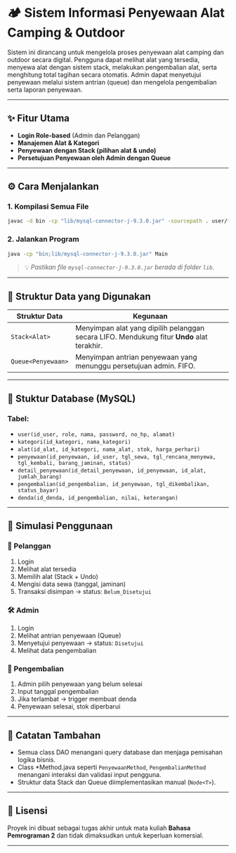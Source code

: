
# 🏕️ Sistem Informasi Penyewaan Alat Camping & Outdoor

Sistem ini dirancang untuk mengelola proses penyewaan alat camping dan outdoor secara digital. Pengguna dapat melihat alat yang tersedia, menyewa alat dengan sistem stack, melakukan pengembalian alat, serta menghitung total tagihan secara otomatis. Admin dapat menyetujui penyewaan melalui sistem antrian (queue) dan mengelola pengembalian serta laporan penyewaan.

---

## ✨ Fitur Utama

- **Login Role-based** (Admin dan Pelanggan)
- **Manajemen Alat & Kategori**
- **Penyewaan dengan Stack (pilihan alat & undo)**
- **Persetujuan Penyewaan oleh Admin dengan Queue**

---

## ⚙️ Cara Menjalankan

### 1. Kompilasi Semua File
```bash
javac -d bin -cp "lib/mysql-connector-j-9.3.0.jar" -sourcepath . user/*.java connection/*.java kategori/*.java alat/*.java penyewaan/*.java detail_penyewaan/*.java tagihan_penyewaan/*.java pengembalian/*.java report/*.java Main.java
```

### 2. Jalankan Program
```bash
java -cp "bin;lib/mysql-connector-j-9.3.0.jar" Main
```

> 💡 *Pastikan file `mysql-connector-j-9.3.0.jar` berada di folder `lib`.*

---

## 🧩 Struktur Data yang Digunakan

| Struktur Data | Kegunaan |
|---------------|----------|
| `Stack<Alat>` | Menyimpan alat yang dipilih pelanggan secara LIFO. Mendukung fitur **Undo** alat terakhir. |
| `Queue<Penyewaan>` | Menyimpan antrian penyewaan yang menunggu persetujuan admin. FIFO. |

---

## 🧾 Stuktur Database (MySQL)

### Tabel:
- `user(id_user, role, nama, password, no_hp, alamat)`
- `kategori(id_kategori, nama_kategori)`
- `alat(id_alat, id_kategori, nama_alat, stok, harga_perhari)`
- `penyewaan(id_penyewaan, id_user, tgl_sewa, tgl_rencana_menyewa, tgl_kembali, barang_jaminan, status)`
- `detail_penyewaan(id_detail_penyewaan, id_penyewaan, id_alat, jumlah_barang)`
- `pengembalian(id_pengembalian, id_penyewaan, tgl_dikembalikan, status_bayar)`
- `denda(id_denda, id_pengembalian, nilai, keterangan)`

---

## 🧪 Simulasi Penggunaan

### 👤 Pelanggan
1. Login
2. Melihat alat tersedia
3. Memilih alat (Stack + Undo)
4. Mengisi data sewa (tanggal, jaminan)
5. Transaksi disimpan → status: `Belum_Disetujui`

### 🛠️ Admin
1. Login
2. Melihat antrian penyewaan (Queue)
3. Menyetujui penyewaan → status: `Disetujui`
4. Melihat data pengembalian

### 🔁 Pengembalian
1. Admin pilih penyewaan yang belum selesai
2. Input tanggal pengembalian
3. Jika terlambat → trigger membuat denda
4. Penyewaan selesai, stok diperbarui

---

## 🧠 Catatan Tambahan

- Semua class DAO menangani query database dan menjaga pemisahan logika bisnis.
- Class *Method.java seperti `PenyewaanMethod`, `PengembalianMethod` menangani interaksi dan validasi input pengguna.
- Struktur data Stack dan Queue diimplementasikan manual (`Node<T>`).

---

## 📌 Lisensi

Proyek ini dibuat sebagai tugas akhir untuk mata kuliah **Bahasa Pemrograman 2** dan tidak dimaksudkan untuk keperluan komersial.

---

